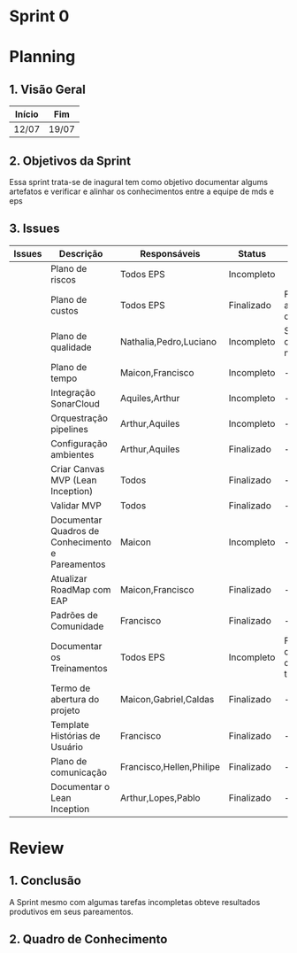 # Sprint 0

# Planning

## 1. Visão Geral

<!-- data de inicio da sprint
     data de finalização da sprint
     duraração da sprint
 -->

| Início | Fim   |
| ------ | ----- |
| 12/07  | 19/07 |

## 2. Objetivos da Sprint

<!-- descrever de forma geral o objetivo da sprint -->

Essa sprint trata-se de inagural tem como objetivo documentar algums artefatos e verificar e alinhar os conhecimentos entre a equipe de mds e eps

## 3. Issues

<!-- descrever as issues que definimos para essa sprint e alocar um responsavel por ela -->

| Issues | Descrição                                        | Responsáveis             | Status     | Observação                                  |
| ------ | ------------------------------------------------ | ------------------------ | ---------- | ------------------------------------------- |
|        | Plano de riscos                                  | Todos EPS                | Incompleto |
|        | Plano de custos                                  | Todos EPS                | Finalizado | Faltar adicionar a documentação             |
|        | Plano de qualidade                               | Nathalia,Pedro,Luciano   | Incompleto | Será discutido com os EPSs novamente        |
|        | Plano de tempo                                   | Maicon,Francisco         | Incompleto | -                                           |
|        | Integração SonarCloud                            | Aquiles,Arthur           | Incompleto | -                                           |
|        | Orquestração pipelines                           | Arthur,Aquiles           | Incompleto | -                                           |
|        | Configuração ambientes                           | Arthur,Aquiles           | Finalizado | -                                           |
|        | Criar Canvas MVP (Lean Inception)                | Todos                    | Finalizado | -                                           |
|        | Validar MVP                                      | Todos                    | Finalizado | -                                           |
|        | Documentar Quadros de Conhecimento e Pareamentos | Maicon                   | Incompleto | -                                           |
|        | Atualizar RoadMap com EAP                        | Maicon,Francisco         | Finalizado | -                                           |
|        | Padrões de Comunidade                            | Francisco                | Finalizado | -                                           |
|        | Documentar os Treinamentos                       | Todos EPS                | Incompleto | Faltou a documentação de alguns treinametos |
|        | Termo de abertura do projeto                     | Maicon,Gabriel,Caldas    | Finalizado | -                                           |
|        | Template Histórias de Usuário                    | Francisco                | Finalizado | -                                           |
|        | Plano de comunicação                             | Francisco,Hellen,Philipe | Finalizado | -                                           |
|        | Documentar o Lean Inception                      | Arthur,Lopes,Pablo       | Finalizado | -                                           |

# Review

## 1. Conclusão

A Sprint mesmo com algumas tarefas incompletas obteve resultados produtivos em seus pareamentos.

## 2. Quadro de Conhecimento

<!-- Adicionar o quadro de conhecimentos atualizados da equipe -->
